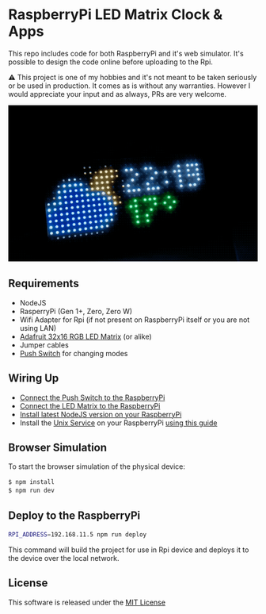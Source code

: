 # RaspberryPi LED Matrix Clock & Apps

This repo includes code for both RaspberryPi and it's web simulator. It's possible to design the code online before uploading to the Rpi.

:warning: This project is one of my hobbies and it's not meant to be taken seriously or be used in production. It comes as is without any warranties. However I would appreciate your input and as always, PRs are very welcome.

![](rpi.gif)

## Requirements

* NodeJS
* RasperryPi (Gen 1+, Zero, Zero W)
* Wifi Adapter for Rpi (if not present on RaspberryPi itself or you are not using LAN)
* [Adafruit 32x16 RGB LED Matrix](https://www.adafruit.com/product/420) (or alike)
* Jumper cables
* [Push Switch](https://www.amazon.de/Gazechimp-Button-Momentary-Tactile-Touch-Push/dp/B01N6HE3TB/ref=sr_1_1?ie=UTF8&qid=1515073143&sr=8-1&keywords=push+switch) for changing modes

## Wiring Up

* [Connect the Push Switch to the RaspberryPi](http://razzpisampler.oreilly.com/ch07.html)
* [Connect the LED Matrix to the RaspberryPi](https://github.com/hzeller/rpi-rgb-led-matrix/blob/master/wiring.md)
* [Install latest NodeJS version on your RaspberryPi](https://github.com/sdesalas/node-pi-zero)
* Install the [Unix Service](scripts/rpi.service) on your RaspberryPi [using this guide](https://www.digitalocean.com/community/tutorials/how-to-use-systemctl-to-manage-systemd-services-and-units)

## Browser Simulation

To start the browser simulation of the physical device:

```sh
$ npm install
$ npm run dev
```

## Deploy to the RaspberryPi

```sh
RPI_ADDRESS=192.168.11.5 npm run deploy
```

This command will build the project for use in Rpi device and deploys it to the device over the local network.

## License

This software is released under the [MIT License](LICENSE)
